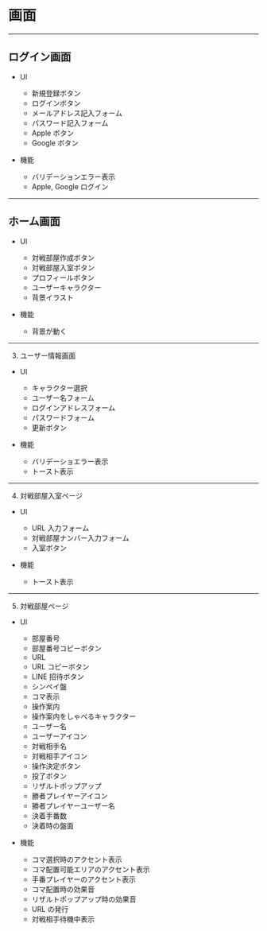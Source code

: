# 画面

---

## ログイン画面

- UI

  - 新規登録ボタン
  - ログインボタン
  - メールアドレス記入フォーム
  - パスワード記入フォーム
  - Apple ボタン
  - Google ボタン

- 機能

  - バリデーションエラー表示
  - Apple, Google ログイン

---

## ホーム画面

- UI

  - 対戦部屋作成ボタン
  - 対戦部屋入室ボタン
  - プロフィールボタン
  - ユーザーキャラクター
  - 背景イラスト

- 機能

  - 背景が動く

---

3. ユーザー情報画面

- UI

  - キャラクター選択
  - ユーザー名フォーム
  - ログインアドレスフォーム
  - パスワードフォーム
  - 更新ボタン

- 機能

  - バリデーショエラー表示
  - トースト表示

---

4. 対戦部屋入室ページ

- UI

  - URL 入力フォーム
  - 対戦部屋ナンバー入力フォーム
  - 入室ボタン

- 機能

  - トースト表示

---

5. 対戦部屋ページ

- UI

  - 部屋番号
  - 部屋番号コピーボタン
  - URL
  - URL コピーボタン
  - LINE 招待ボタン
  - シンペイ盤
  - コマ表示
  - 操作案内
  - 操作案内をしゃべるキャラクター
  - ユーザー名
  - ユーザーアイコン
  - 対戦相手名
  - 対戦相手アイコン
  - 操作決定ボタン
  - 投了ボタン
  - リザルトポップアップ
  - 勝者プレイヤーアイコン
  - 勝者プレイヤーユーザー名
  - 決着手番数
  - 決着時の盤面

- 機能

  - コマ選択時のアクセント表示
  - コマ配置可能エリアのアクセント表示
  - 手番プレイヤーのアクセント表示
  - コマ配置時の効果音
  - リザルトポップアップ時の効果音
  - URL の発行
  - 対戦相手待機中表示
